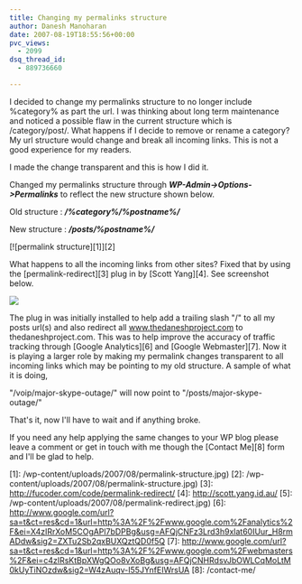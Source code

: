 ```yaml
---
title: Changing my permalinks structure
author: Danesh Manoharan
date: 2007-08-19T18:55:56+00:00
pvc_views:
  - 2099
dsq_thread_id:
  - 889736660

---
```

I decided to change my permalinks structure to no longer include %category% as part the url. I was thinking about long term maintenance and noticed a possible flaw in the current structure which is /category/post/. What happens if I decide to remove or rename a category? My url structure would change and break all incoming links. This is not a good experience for my readers.

I made the change transparent and this is how I did it.

Changed my permalinks structure through _**WP-Admin->Options->Permalinks**_ to reflect the new structure shown below.

Old structure : _**/%category%/%postname%/**_

New structure : _**/posts/%postname%/**_

[![permalink structure][1]][2]

What happens to all the incoming links from other sites? Fixed that by using the [permalink-redirect][3] plug in by [Scott Yang][4]. See screenshot below.

![](/wp-content/uploads/2007/08/permalink-redirect.jpg)

The plug in was initially installed to help add a trailing slash "/" to all my posts url(s) and also redirect all www.thedaneshproject.com to thedaneshproject.com. This was to help improve the accuracy of traffic tracking through [Google Analytics][6] and [Google Webmaster][7]. Now it is playing a larger role by making my permalink changes transparent to all incoming links which may be pointing to my old structure. A sample of what it is doing,

"/voip/major-skype-outage/" will now point to "/posts/major-skype-outage/"

That's it, now I'll have to wait and if anything broke.

If you need any help applying the same changes to your WP blog please leave a comment or get in touch with me though the [Contact Me][8] form and I'll be glad to help.

 [1]: /wp-content/uploads/2007/08/permalink-structure.jpg)
 [2]: /wp-content/uploads/2007/08/permalink-structure.jpg)
 [3]: http://fucoder.com/code/permalink-redirect/
 [4]: http://scott.yang.id.au/
 [5]: /wp-content/uploads/2007/08/permalink-redirect.jpg)
 [6]: http://www.google.com/url?sa=t&ct=res&cd=1&url=http%3A%2F%2Fwww.google.com%2Fanalytics%2F&ei=X4zIRrXoM5COgAPl7bDPBg&usg=AFQjCNFz3Lrd3h9xlat60IUur_H8rmADdw&sig2=ZXTu2Sb2qxBUXQztQD0f5Q
 [7]: http://www.google.com/url?sa=t&ct=res&cd=1&url=http%3A%2F%2Fwww.google.com%2Fwebmasters%2F&ei=c4zIRsKtBpXWgQOo8vXoBg&usg=AFQjCNHRdsvJbOWLCqMoLtM0kUyTiNOzdw&sig2=W4zAuqv-I55JYnfEIWrsUA
 [8]: /contact-me/
